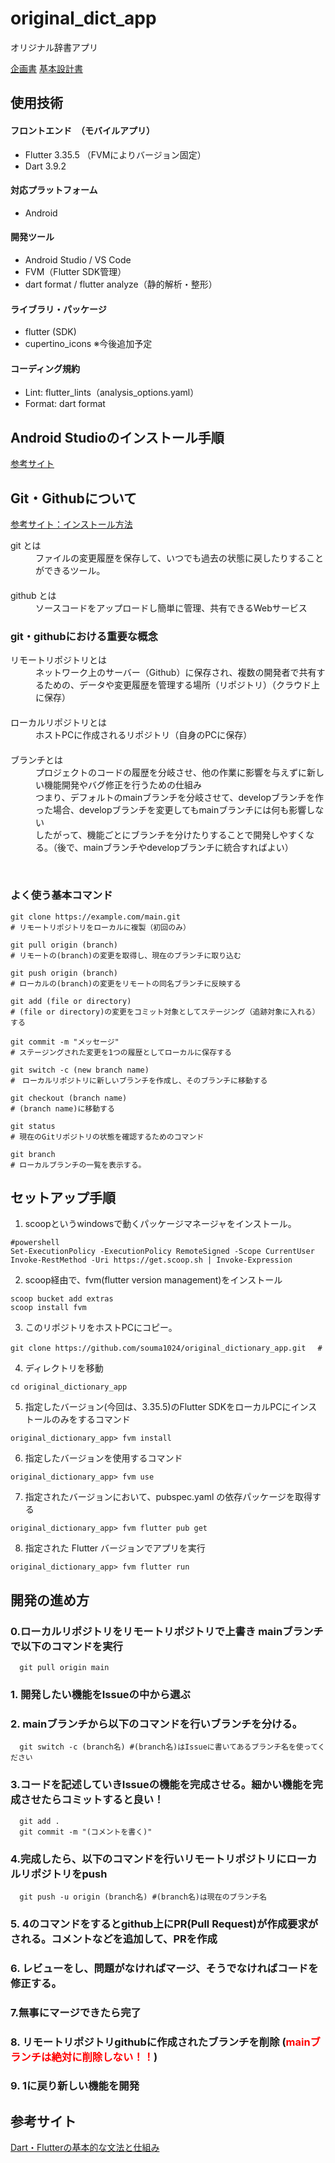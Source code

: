 # original_dict_app
オリジナル辞書アプリ

[企画書](./docs/e-team_kikaku_up.pdf)
[基本設計書](./docs/e-team_kihon_up.pdf)

## 使用技術
#### フロントエンド　（モバイルアプリ）
- Flutter 3.35.5 （FVMによりバージョン固定）
- Dart 3.9.2

#### 対応プラットフォーム
- Android 

#### 開発ツール
- Android Studio / VS Code
- FVM（Flutter SDK管理）
- dart format / flutter analyze（静的解析・整形）

#### ライブラリ・パッケージ
- flutter (SDK)
- cupertino_icons
※今後追加予定

#### コーディング規約
- Lint: flutter_lints（analysis_options.yaml）
- Format: dart format


## Android Studioのインストール手順
[参考サイト](https://zenn.dev/heyhey1028/books/flutter-basics/viewer/getting_started_windows#3.android-studio-%E3%81%AE%E3%82%BB%E3%83%83%E3%83%88%E3%82%A2%E3%83%83%E3%83%97)

## Git・Githubについて
[参考サイト：インストール方法](https://qiita.com/takeru-hirai/items/4fbe6593d42f9a844b1c) <br>

<dl>
  <dt>git とは</dt>
  <dd>ファイルの変更履歴を保存して、いつでも過去の状態に戻したりすることができるツール。</dd>
　<dt>github とは</dt>
  <dd>ソースコードをアップロードし簡単に管理、共有できるWebサービス</dd>
</dl>

### git・githubにおける重要な概念
<dl>
  <dt>リモートリポジトリとは</dt>
  <dd>ネットワーク上のサーバー（Github）に保存され、複数の開発者で共有するための、データや変更履歴を管理する場所（リポジトリ）（クラウド上に保存）</dd>
　<dt>ローカルリポジトリとは</dt>
  <dd>ホストPCに作成されるリポジトリ（自身のPCに保存）</dd>
　<dt>ブランチとは</dt>
  <dd>
        プロジェクトのコードの履歴を分岐させ、他の作業に影響を与えずに新しい機能開発やバグ修正を行うための仕組み<br>
        つまり、デフォルトのmainブランチを分岐させて、developブランチを作った場合、developブランチを変更してもmainブランチには何も影響しない<br>
        したがって、機能ごとにブランチを分けたりすることで開発しやすくなる。（後で、mainブランチやdevelopブランチに統合すればよい）
  </dd>
</dl>

<br>

### よく使う基本コマンド
```
git clone https://example.com/main.git
# リモートリポジトリをローカルに複製（初回のみ）

git pull origin (branch)
# リモートの(branch)の変更を取得し、現在のブランチに取り込む

git push origin (branch)
# ローカルの(branch)の変更をリモートの同名ブランチに反映する

git add (file or directory)
# (file or directory)の変更をコミット対象としてステージング（追跡対象に入れる）する

git commit -m "メッセージ"
# ステージングされた変更を1つの履歴としてローカルに保存する

git switch -c (new branch name)
#　ローカルリポジトリに新しいブランチを作成し、そのブランチに移動する

git checkout (branch name)
# (branch name)に移動する

git status
# 現在のGitリポジトリの状態を確認するためのコマンド

git branch
# ローカルブランチの一覧を表示する。
```

## セットアップ手順

1. scoopというwindowsで動くパッケージマネージャをインストール。
```
#powershell
Set-ExecutionPolicy -ExecutionPolicy RemoteSigned -Scope CurrentUser
Invoke-RestMethod -Uri https://get.scoop.sh | Invoke-Expression
```

2. scoop経由で、fvm(flutter version management)をインストール
```
scoop bucket add extras
scoop install fvm
```

3. このリポジトリをホストPCにコピー。
```
git clone https://github.com/souma1024/original_dictionary_app.git　 #
```
4. ディレクトリを移動
```
cd original_dictionary_app
```

5. 指定したバージョン(今回は、3.35.5)のFlutter SDKをローカルPCにインストールのみをするコマンド
```
original_dictionary_app> fvm install
```
6. 指定したバージョンを使用するコマンド
```
original_dictionary_app> fvm use
```
7. 指定されたバージョンにおいて、pubspec.yaml の依存パッケージを取得する
```
original_dictionary_app> fvm flutter pub get
```
8. 指定された Flutter バージョンでアプリを実行
```
original_dictionary_app> fvm flutter run
```

## 開発の進め方

### 0.ローカルリポジトリをリモートリポジトリで上書き mainブランチで以下のコマンドを実行
```
  git pull origin main
```

### 1. 開発したい機能をIssueの中から選ぶ

### 2. mainブランチから以下のコマンドを行いブランチを分ける。
```
  git switch -c (branch名) #(branch名)はIssueに書いてあるブランチ名を使ってください
```
### 3.コードを記述していきIssueの機能を完成させる。細かい機能を完成させたらコミットすると良い！
```
  git add .                          
  git commit -m "(コメントを書く)"
```
### 4.完成したら、以下のコマンドを行いリモートリポジトリにローカルリポジトリをpush
```
  git push -u origin (branch名) #(branch名)は現在のブランチ名
```
### 5. 4のコマンドをするとgithub上にPR(Pull Request)が作成要求がされる。コメントなどを追加して、PRを作成

### 6. レビューをし、問題がなければマージ、そうでなければコードを修正する。

### 7.無事にマージできたら完了

### 8. リモートリポジトリgithubに作成されたブランチを削除 (<span style="color:red;">mainブランチは絶対に削除しない！！</span>)

### 9. 1に戻り新しい機能を開発

## 参考サイト
[Dart・Flutterの基本的な文法と仕組み](https://zenn.dev/heyhey1028/books/flutter-basics/viewer/dart_intro)





